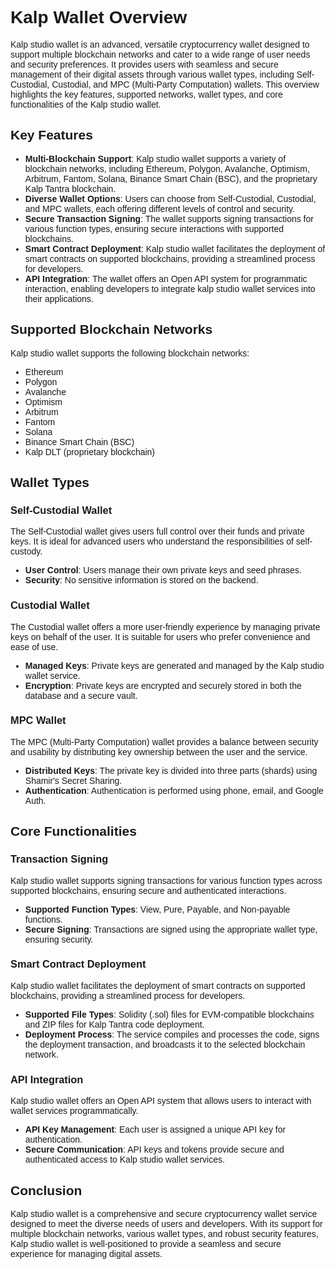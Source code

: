 <style>body { font-family: "Source Sans 3", sans-serif!important; }</style>

<link href="https://fonts.googleapis.com/css2?family=Source+Sans+3:ital,wght@0,200..900;1,200..900&display=swap" rel="stylesheet">
<link rel="stylesheet" href="https://fonts.googleapis.com/icon?family=Material+Icons">

# Kalp Wallet Overview

Kalp studio wallet is an advanced, versatile cryptocurrency wallet designed to support multiple blockchain networks and cater to a wide range of user needs and security preferences. It provides users with seamless and secure management of their digital assets through various wallet types, including Self-Custodial, Custodial, and MPC (Multi-Party Computation) wallets. This overview highlights the key features, supported networks, wallet types, and core functionalities of the Kalp studio wallet.

## Key Features

- **Multi-Blockchain Support**: Kalp studio wallet supports a variety of blockchain networks, including Ethereum, Polygon, Avalanche, Optimism, Arbitrum, Fantom, Solana, Binance Smart Chain (BSC), and the proprietary Kalp Tantra blockchain.
- **Diverse Wallet Options**: Users can choose from Self-Custodial, Custodial, and MPC wallets, each offering different levels of control and security.
- **Secure Transaction Signing**: The wallet supports signing transactions for various function types, ensuring secure interactions with supported blockchains.
- **Smart Contract Deployment**: Kalp studio wallet facilitates the deployment of smart contracts on supported blockchains, providing a streamlined process for developers.
- **API Integration**: The wallet offers an Open API system for programmatic interaction, enabling developers to integrate kalp studio wallet services into their applications.

## Supported Blockchain Networks

Kalp studio wallet supports the following blockchain networks:

- Ethereum
- Polygon
- Avalanche
- Optimism
- Arbitrum
- Fantom
- Solana
- Binance Smart Chain (BSC)
- Kalp DLT (proprietary blockchain)

## Wallet Types

### Self-Custodial Wallet

The Self-Custodial wallet gives users full control over their funds and private keys. It is ideal for advanced users who understand the responsibilities of self-custody.

- **User Control**: Users manage their own private keys and seed phrases.
- **Security**: No sensitive information is stored on the backend.

### Custodial Wallet

The Custodial wallet offers a more user-friendly experience by managing private keys on behalf of the user. It is suitable for users who prefer convenience and ease of use.

- **Managed Keys**: Private keys are generated and managed by the Kalp studio wallet service.
- **Encryption**: Private keys are encrypted and securely stored in both the database and a secure vault.

### MPC Wallet

The MPC (Multi-Party Computation) wallet provides a balance between security and usability by distributing key ownership between the user and the service.

- **Distributed Keys**: The private key is divided into three parts (shards) using Shamir's Secret Sharing.
- **Authentication**: Authentication is performed using phone, email, and Google Auth.

## Core Functionalities

### Transaction Signing

Kalp studio wallet supports signing transactions for various function types across supported blockchains, ensuring secure and authenticated interactions.

- **Supported Function Types**: View, Pure, Payable, and Non-payable functions.
- **Secure Signing**: Transactions are signed using the appropriate wallet type, ensuring security.

### Smart Contract Deployment

Kalp studio wallet facilitates the deployment of smart contracts on supported blockchains, providing a streamlined process for developers.

- **Supported File Types**: Solidity (.sol) files for EVM-compatible blockchains and ZIP files for Kalp Tantra code deployment.
- **Deployment Process**: The service compiles and processes the code, signs the deployment transaction, and broadcasts it to the selected blockchain network.

### API Integration

Kalp studio wallet offers an Open API system that allows users to interact with wallet services programmatically.

- **API Key Management**: Each user is assigned a unique API key for authentication.
- **Secure Communication**: API keys and tokens provide secure and authenticated access to Kalp studio wallet services.

## Conclusion

Kalp studio wallet is a comprehensive and secure cryptocurrency wallet service designed to meet the diverse needs of users and developers. With its support for multiple blockchain networks, various wallet types, and robust security features, Kalp studio wallet is well-positioned to provide a seamless and secure experience for managing digital assets.